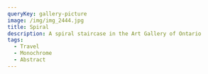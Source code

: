 ```yaml
---
queryKey: gallery-picture
image: /img/img_2444.jpg
title: Spiral
description: A spiral staircase in the Art Gallery of Ontario
tags:
  - Travel
  - Monochrome
  - Abstract
---
```

